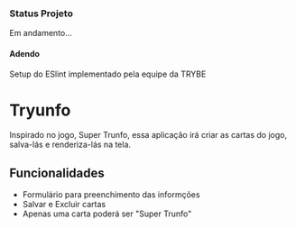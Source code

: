 ### Status Projeto
Em andamento...

#### Adendo
Setup do ESlint implementado pela equipe da TRYBE

# Tryunfo

Inspirado no jogo, Super Trunfo, essa aplicação irá criar as cartas do jogo, salva-lás
e renderiza-lás na tela.
## Funcionalidades

- Formulário para preenchimento das informções
- Salvar e Excluir cartas
- Apenas uma carta poderá ser "Super Trunfo"

